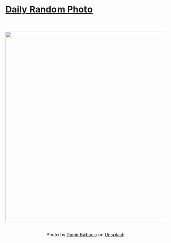 # [Daily Random Photo](https://www.dailyrandomphoto.com/)

<div align="center">
  <br>
  <br>
  <a href="https://www.dailyrandomphoto.com/p/2021/2021-06-04/"><img src="https://images.unsplash.com/photo-1612966809559-dac0bed38b6a?crop=entropy&cs=tinysrgb&fit=max&fm=jpg&ixid=Mnw3NzUwOHwwfDF8cmFuZG9tfHx8fHx8fHx8MTYyMjc2ODI2MA&ixlib=rb-1.2.1&q=80&w=1080" width="600px"></a>
  <br>
  <br>
  <p class="has-text-grey">Photo by <a href="https://unsplash.com/@onemorephoto?utm_source=Daily%20Random%20Photo&amp;utm_medium=referral" target="_blank" rel="noopener noreferrer">Damir Babacic</a> on <a href="https://unsplash.com/photos/HLAU3aCcyqI?utm_source=Daily%20Random%20Photo&amp;utm_medium=referral" target="_blank" rel="noopener noreferrer">Unsplash</a></p>
</div>
